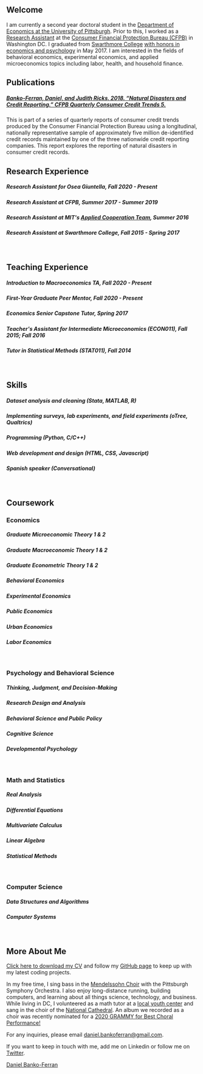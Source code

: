 
## Welcome
I am currently a second year doctoral student in the [Department of Economics at the University of Pittsburgh](https://www.econ.pitt.edu/). Prior to this, I worked as a [Research Assistant](https://www.consumerfinance.gov/about-us/careers/students-and-graduates/) at the [Consumer Financial Protection Bureau (CFPB)](https://www.consumerfinance.gov/about-us/the-bureau/bureau-structure/research-markets-regulation/) in Washington DC. I graduated from [Swarthmore College](https://www.swarthmore.edu) [with honors in economics and psychology](https://www.swarthmore.edu/honors-program) in May 2017. I am interested in the fields of behavioral economics, experimental economics, and applied microeconomics topics including labor, health, and household finance.
<br>

## Publications
##### [Banko-Ferran, Daniel, and Judith Ricks. 2018. “Natural Disasters and Credit Reporting.” CFPB Quarterly Consumer Credit Trends 5. ](https://www.consumerfinance.gov/about-us/blog/natural-disaster-assistance-reported-minority-credit-records-among-potentially-affected-consumers/)
This is part of a series of quarterly reports of consumer credit trends produced by the Consumer Financial Protection Bureau using a longitudinal, nationally representative sample of approximately five million de-identified credit records maintained by one of the three nationwide credit reporting companies. This report explores the reporting of natural disasters in consumer credit records.
<br>

## Research Experience
##### Research Assistant for Osea Giuntella, Fall 2020 - Present
##### Research Assistant at CFPB, Summer 2017 - Summer 2019
##### Research Assistant at MIT's [Applied Cooperation Team](https://cooperation.mit.edu/), Summer 2016
##### Research Assistant at Swarthmore College, Fall 2015 - Spring 2017
<br>

## Teaching Experience
##### Introduction to Macroeconomics TA, Fall 2020 - Present
##### First-Year Graduate Peer Mentor, Fall 2020 - Present
##### Economics Senior Capstone Tutor, Spring 2017
##### Teacher's Assistant for Intermediate Microeconomics (ECON011), Fall 2015; Fall 2016
##### Tutor in Statistical Methods (STAT011), Fall 2014
<br>

## Skills
##### Dataset analysis and cleaning (Stata, MATLAB, R)
##### Implementing surveys, lab experiments, and field experiments (oTree, Qualtrics)
##### Programming (Python, C/C++)
##### Web development and design (HTML, CSS, Javascript)
##### Spanish speaker (Conversational)
<br>

## Coursework
### Economics
##### Graduate Microeconomic Theory 1 & 2
##### Graduate Macroeconomic Theory 1 & 2
##### Graduate Econometric Theory 1 & 2
##### Behavioral Economics
##### Experimental Economics
##### Public Economics
##### Urban Economics
##### Labor Economics
<br>

### Psychology and Behavioral Science
##### Thinking, Judgment, and Decision-Making
##### Research Design and Analysis
##### Behavioral Science and Public Policy
##### Cognitive Science
##### Developmental Psychology
<br>

### Math and Statistics
##### Real Analysis
##### Differential Equations
##### Multivariate Calculus
##### Linear Algebra
##### Statistical Methods
<br>

### Computer Science
##### Data Structures and Algorithms
##### Computer Systems
<br>

## More About Me

[Click here to download my CV](https://drive.google.com/file/d/1d0W3vWK8gxjpWKQGzYk_hnamWIeQUoht/view) and follow my [GitHub page](https://github.com/danielbanko) to keep up with my latest coding projects.

In my free time, I sing bass in the [Mendelssohn Choir](https://www.themendelssohn.org/) with the Pittsburgh Symphony Orchestra. I also enjoy long-distance running, building computers, and learning about all things science, technology, and business.
While living in DC, I volunteered as a math tutor at a [local youth center](https://www.northstartutoring.org/) and sang in the choir of the [National Cathedral](http://www.cathedralchoralsociety.org/chorus). An album we recorded as a choir was recently nominated for a [2020 GRAMMY for Best Choral Performance!](https://www.grammy.com/grammys/awards/winners-nominees/107)

For any inquiries, please email <a href="mailto:daniel.bankoferran@gmail.com?" target="_top">daniel.bankoferran@gmail.com</a>.

If you want to keep in touch with me, add me on Linkedin or follow me on [Twitter](https://twitter.com/danieljbanko). <script type="text/javascript" src="https://platform.linkedin.com/badges/js/profile.js" async defer></script>

<div class="LI-profile-badge" data-version="v1" data-size="medium" data-locale="en_US" data-type="horizontal" data-theme="light" data-vanity="daniel-banko-ferran-4584b951"><a class="LI-simple-link" href='https://www.linkedin.com/in/daniel-banko-ferran-4584b951?trk=profile-badge'>Daniel Banko-Ferran</a></div>
